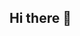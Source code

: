 ## Hi there 👋

<!--
**CatCoder27/CatCoder27** is a ✨ _special_ ✨ repository because its `README.md` (this file) appears on your GitHub profile.
Hi, I am Ipsita
- 🔭 I am a Game Designer! I studied Computer Science and Game Design.
- 🌱 I’m currently learning AI and experimenting with some projects.

-->
